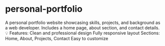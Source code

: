 # personal-portfolio
A personal portfolio website showcasing skills, projects, and background as a web developer. Includes a home page, about section, and contact details.  💡 Features:  Clean and professional design  Fully responsive layout  Sections: Home, About, Projects, Contact  Easy to customize
